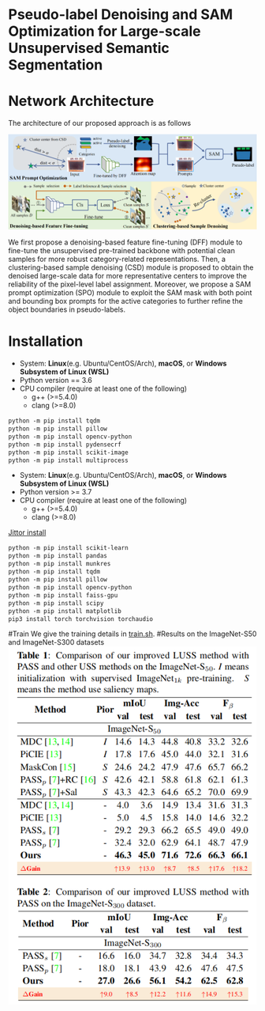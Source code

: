 # Pseudo-label Denoising and SAM Optimization for Large-scale Unsupervised Semantic Segmentation
# Network Architecture
The architecture of our proposed approach is as follows

![image](Overall.png)

We first propose a denoising-based feature fine-tuning (DFF) module to fine-tune the unsupervised pre-trained backbone with potential clean samples for more robust category-related representations.  Then, a clustering-based sample denoising (CSD) module is proposed to obtain the denoised large-scale data for more representative centers to improve the reliability of the pixel-level label assignment. Moreover, we propose a SAM prompt optimization (SPO) module to exploit the SAM mask with both point and bounding box prompts for the active categories to further refine the object boundaries in pseudo-labels.


<div id="1"></div>

# Installation
* System: **Linux**(e.g. Ubuntu/CentOS/Arch), **macOS**, or **Windows Subsystem of Linux (WSL)**
* Python version == 3.6
* CPU compiler (require at least one of the following)
    * g++ (>=5.4.0)
    * clang (>=8.0)

```shell
python -m pip install tqdm
python -m pip install pillow
python -m pip install opencv-python
python -m pip install pydensecrf
python -m pip install scikit-image
python -m pip install multiprocess
```

* System: **Linux**(e.g. Ubuntu/CentOS/Arch), **macOS**, or **Windows Subsystem of Linux (WSL)**
* Python version >= 3.7
* CPU compiler (require at least one of the following)
    * g++ (>=5.4.0)
    * clang (>=8.0)


[Jittor install](https://github.com/Jittor/jittor#install)

```shell
python -m pip install scikit-learn
python -m pip install pandas
python -m pip install munkres
python -m pip install tqdm
python -m pip install pillow
python -m pip install opencv-python
python -m pip install faiss-gpu
python -m pip install scipy
python -m pip install matplotlib
pip3 install torch torchvision torchaudio
```
#Train
We give the training details in [train.sh](./train.sh).
#Results on the ImageNet-S50 and ImageNet-S300 datasets
![image](result.png)
